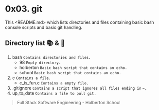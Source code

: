# 0x03. git

This <README.md> which lists directories and files containing basic bash console
scripts and basic git handling.

## Directory list :books: & :page_facing_up:

1. bash `Contains directories and files.`
   - 98 `Empty directory.`
   - holberton `Basic bash script that contains an echo.`
   - school `Basic bash script that contains an echo.`
2. c `Contains a file.`
   - c_is_fun.c `Contains a empty file.`
3. .gitignore `Contains a script that ignores all files ending in` `~.`
4. up_to_date `Contains a file to pull git.`


> Full Stack Software Engineering - Holberton School